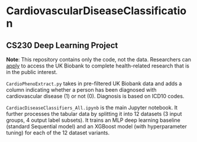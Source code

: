 # CardiovascularDiseaseClassification
## CS230 Deep Learning Project

**Note**: This repository contains only the code, not the data. Researchers can [apply](https://www.ukbiobank.ac.uk/enable-your-research/apply-for-access) to access the UK Biobank to complete health-related research that is in the public interest.

`CardioPhenoExtract.py` takes in pre-filtered UK Biobank data and adds a column indicating whether a person has been diagnosed with cardiovascular disease (1) or not (0). Diagnosis is based on ICD10 codes.

`CardiacDiseaseClassifiers_All.ipynb` is the main Jupyter notebook. It further processes the tabular data by splitting it into 12 datasets (3 input groups, 4 output label subsets). It trains an MLP deep learning baseline (standard Sequential model) and an XGBoost model (with hyperparameter tuning) for each of the 12 dataset variants. 

